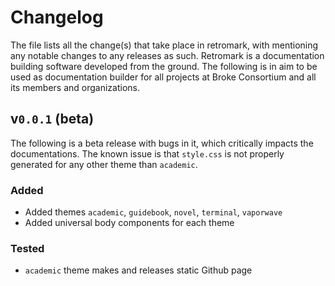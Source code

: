 # Changelog
The file lists all the change(s) that take place in retromark, with mentioning any notable changes to any releases as such. Retromark is a documentation building software developed
from the ground. The following is in aim to be used as documentation builder for all projects at Broke Consortium and all its members and organizations.

## v`0.0.1` (beta)
The following is a beta release with bugs in it, which critically impacts the documentations. The known issue is that `style.css` is not properly generated for any other theme
than `academic`.

### Added
 - Added themes `academic`, `guidebook`, `novel`, `terminal`, `vaporwave`
 - Added universal body components for each theme

### Tested
 - `academic` theme makes and releases static Github page
